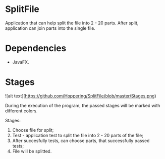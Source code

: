 # SplitFile

Application that can help split the file into 2 - 20 parts. After split, application can join parts into the single file.

# Dependencies
- JavaFX.

# Stages
![alt text][https://github.com/Hoppering/SplitFile/blob/master/Stages.png)

During the execution of the program, the passed stages will be marked with different colors.

Stages:
1. Choose file for split;
2. Test - application test to split the file into 2 - 20 parts of the file; 
3. After succesfully tests, can choose parts, that successfully passed tests;
4. File will be splitted.
